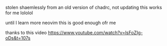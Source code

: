 stolen shaemlessly from an old version of chadrc, not updating this works for me lololol

until I learn more neovim this is good enough ofr me 

thanks to this video https://www.youtube.com/watch?v=lsFoZIg-oDs&t=107s
